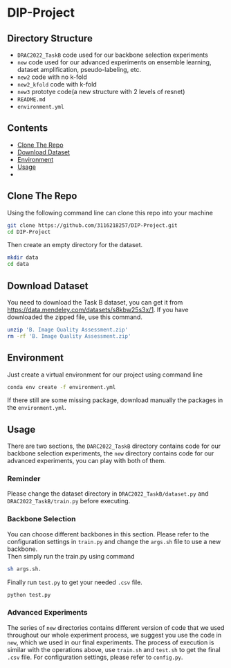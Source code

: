 # DIP-Project

## Directory Structure
- ```DRAC2022_TaskB``` code used for our backbone selection experiments
- ```new``` code used for our advanced experiments on ensemble learning, dataset amplification, pseudo-labeling, etc.
- ```new2``` code with no k-fold
- ```new2_kfold``` code with k-fold
- ```new3``` prototye code(a new structure with 2 levels of resnet)
- ```README.md```
- ```environment.yml```

## Contents
- [Clone The Repo](#clone-the-repo)
- [Download Dataset](#download-dataset)
- [Environment](#environment)
- [Usage](#usage)
- 
## Clone The Repo
Using the following command line can clone this repo into your machine<br>
```bash 
git clone https://github.com/3116218257/DIP-Project.git
cd DIP-Project
```
Then create an empty directory for the dataset.
```bash
mkdir data
cd data
```

## Download Dataset
You need to download the Task B dataset, you can get it from https://data.mendeley.com/datasets/s8kbw25s3x/1. If you have downloaded the zipped file, use this command.
```bash
unzip 'B. Image Quality Assessment.zip'
rm -rf 'B. Image Quality Assessment.zip'
```

## Environment
Just create a virtual environment for our project using command line<br>
```bash
conda env create -f environment.yml
```
If there still are some missing package, download manually the packages in the ```environment.yml```.

## Usage
There are two sections, the ```DARC2022_TaskB``` directory contains code for our backbone selection experiments, the ```new``` directory contains code for our advanced experiments, you can play with both of them.

### Reminder
Please change the dataset directory in ```DRAC2022_TaskB/dataset.py``` and ```DRAC2022_TaskB/train.py``` before executing.

### Backbone Selection
You can choose different backbones in this section. Please refer to the configuration settings in ```train.py``` and change the ```args.sh``` file to use a new backbone.<br>
Then simply run the train.py using command<br>
```bash
sh args.sh.
```
Finally run ```test.py``` to get your needed ```.csv``` file.<br>
```bash
python test.py
```

### Advanced Experiments
The series of ```new``` directories contains different version of code that we used throughout our whole experiment process, we suggest you use the code in ```new```, which we used in our final experiments. The process of execution is similar with the operations above, use ```train.sh``` and ```test.sh``` to get the final ```.csv``` file. For configuration settings, please refer to ```config.py```.


